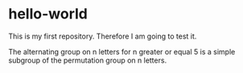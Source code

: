 # hello-world
This is my first repository.
Therefore I am going to test it.

The alternating group on n letters for n greater or equal 5 is a simple subgroup of the permutation group on n letters.
